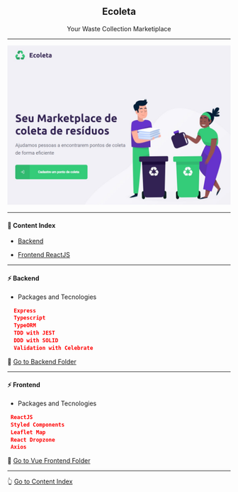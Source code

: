 <h2 align="center">Ecoleta</h2>
<p align="center">Your Waste Collection Marketiplace</p>

---

![Ecoleta](https://github.com/lipex360x/ecoleta/blob/master/assets/screen.jpg)

---

#### :bookmark_tabs: Content Index

- [Backend](#zap-backend)

- [Frontend ReactJS](#zap-frontend)

---

#### :zap: Backend

* Packages and Tecnologies
```json
  Express
  Typescript
  TypeORM
  TDD with JEST
  DDD with SOLID
  Validation with Celebrate
```

:rocket: [Go to Backend Folder](https://github.com/lipex360x/ecoleta/tree/master/backend)

---
#### :zap: Frontend


* Packages and Tecnologies
```json
 ReactJS
 Styled Components
 Leaflet Map
 React Dropzone
 Axios
```
:rocket: [Go to Vue Frontend Folder](https://github.com/lipex360x/ecoleta/tree/master/frontend)

---

:point_up_2: [Go to Content Index](#bookmark_tabs-content-index)
